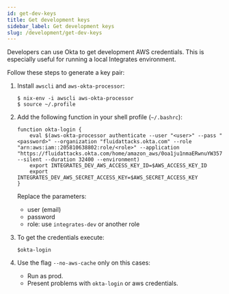 ```yaml
---
id: get-dev-keys
title: Get development keys
sidebar_label: Get development keys
slug: /development/get-dev-keys
---
```


Developers can use Okta to get development AWS credentials.
This is especially useful for running a local Integrates environment.

Follow these steps to generate a key pair:

1. Install `awscli` and `aws-okta-processor`:

    ```
    $ nix-env -i awscli aws-okta-processor
    $ source ~/.profile
    ```

1. Add the following function in your shell profile (`~/.bashrc`):

    ```
    function okta-login {
        eval $(aws-okta-processor authenticate --user "<user>" --pass "<password>" --organization "fluidattacks.okta.com" --role "arn:aws:iam::205810638802:role/<role>" --application "https://fluidattacks.okta.com/home/amazon_aws/0oa1ju1nmaERwnuYW357/272" --silent --duration 32400 --environment)
        export INTEGRATES_DEV_AWS_ACCESS_KEY_ID=$AWS_ACCESS_KEY_ID
        export INTEGRATES_DEV_AWS_SECRET_ACCESS_KEY=$AWS_SECRET_ACCESS_KEY
    }
    ```
    
    Replace the parameters:
    - user (email)
    - password
    - role: use `integrates-dev` or another role

1. To get the credentials execute: 
    ```
    $okta-login
    ```

1. Use the flag `--no-aws-cache` only on this cases:
   - Run as prod.
   - Present problems with `okta-login` or aws credentials.
